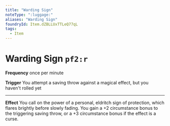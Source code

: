```yaml
---
title: "Warding Sign"
noteType: ":luggage:"
aliases: "Warding Sign"
foundryId: Item.dZBLLUxTTLeQ77qL
tags:
  - Item
---
```


# Warding Sign `pf2:r`

**Frequency** once per minute

**Trigger** You attempt a saving throw against a magical effect, but you haven't rolled yet

* * *

**Effect** You call on the power of a personal, eldritch sign of protection, which flares brightly before slowly fading. You gain a +2 circumstance bonus to the triggering saving throw, or a +3 circumstance bonus if the effect is a curse.
